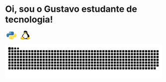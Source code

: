# Oi, sou o Gustavo estudante de tecnologia!


<img align="center" alt="Gustavo-Python" height="30" width="40" src="https://raw.githubusercontent.com/devicons/devicon/master/icons/python/python-original.svg">
<img align="center" alt="linux" height="30" width="40" src="https://raw.githubusercontent.com/devicons/devicon/master/icons/linux/linux-original.svg">


![Snake animation](https://github.com/ellen2121/ellen2121/blob/output/github-contribution-grid-snake.svg)
